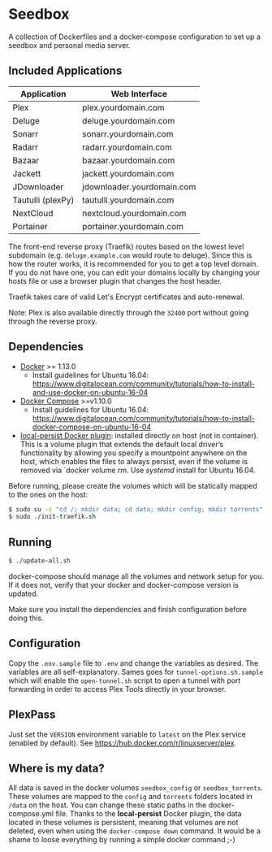 # Seedbox
A collection of Dockerfiles and a docker-compose configuration to set up a
seedbox and personal media server.

## Included Applications
| Application          | Web Interface              |
-----------------------|----------------------------|
| Plex                 | plex.yourdomain.com        |
| Deluge               | deluge.yourdomain.com      |
| Sonarr               | sonarr.yourdomain.com      |
| Radarr               | radarr.yourdomain.com      |
| Bazaar               | bazaar.yourdomain.com      |
| Jackett              | jackett.yourdomain.com     |
| JDownloader          | jdownloader.yourdomain.com |
| Tautulli (plexPy)    | tautulli.yourdomain.com    |
| NextCloud            | nextcloud.yourdomain.com   |
| Portainer            | portainer.yourdomain.com   |

The front-end reverse proxy (Traefik) routes based on the lowest level subdomain (e.g.
`deluge.example.com` would route to deluge). Since this is how the router
works, it is recommended for you to get a top level domain. If you do not have
one, you can edit your domains locally by changing your hosts file or use a
browser plugin that changes the host header.

Traefik takes care of valid Let's Encrypt certificates and auto-renewal.

Note: Plex is also available directly through the `32400` port without going
through the reverse proxy.

## Dependencies
- [Docker](https://github.com/docker/docker) >= 1.13.0
    + Install guidelines for Ubuntu 16.04: https://www.digitalocean.com/community/tutorials/how-to-install-and-use-docker-on-ubuntu-16-04
- [Docker Compose](https://github.com/docker/compose) >=v1.10.0
    + Install guidelines for Ubuntu 16.04: https://www.digitalocean.com/community/tutorials/how-to-install-docker-compose-on-ubuntu-16-04
- [local-persist Docker plugin](https://github.com/CWSpear/local-persist): installed directly on host (not in container). This is a volume plugin that extends the default local driver’s functionality by allowing you specify a mountpoint anywhere on the host, which enables the files to always persist, even if the volume is removed via `docker volume rm. Use *systemd* install for Ubuntu 16.04.

Before running, please create the volumes which will be statically mapped to the ones on the host:
```sh
$ sudo su -c "cd /; mkdir data; cd data; mkdir config; mkdir torrents"
$ sudo ./init-traefik.sh
```

## Running
```sh
$ ./update-all.sh
```
docker-compose should manage all the volumes and network setup for you. If it
does not, verify that your docker and docker-compose version is updated.

Make sure you install the dependencies and finish configuration before doing
this.

## Configuration
Copy the `.env.sample` file to `.env` and change the variables as desired.
The variables are all self-explanatory.
Sames goes for `tunnel-options.sh.sample` which will enable the `open-tunnel.sh`
script to open a tunnel with port forwarding in order to access Plex Tools directly in
your browser.

## PlexPass
Just set the `VERSION` environment variable to `latest` on the Plex service (enabled by default).
See https://hub.docker.com/r/linuxserver/plex.

## Where is my data?
All data is saved in the docker volumes `seedbox_config` or
`seedbox_torrents`.
These volumes are mapped to the `config` and `torrents` folders located in `/data` on the host. You can change these static paths in the docker-compose.yml file.
Thanks to the **local-persist** Docker plugin, the data located in these volumes is persistent, meaning that volumes are not deleted, even when using the ```docker-compose down``` command. It would be a shame to loose everything by running a simple docker command ;-)
